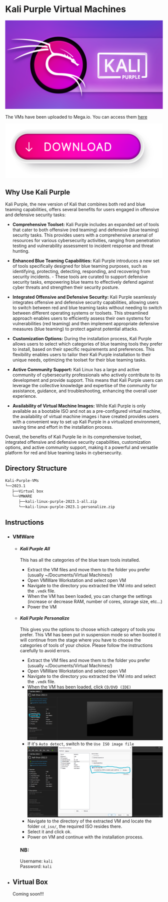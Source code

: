 # Kali Purple Virtual Machines

![kali-purple](img/kali-purple.jpg)

The VMs have been uploaded to Mega.io. You can access them [here](https://mega.nz/folder/YnJjjLzB#IkjaH6In2SnQ2fkLprDk2A)

[![download](img/download.png)](https://mega.nz/folder/YnJjjLzB#IkjaH6In2SnQ2fkLprDk2A)

## Why Use Kali Purple
Kali Purple, the new version of Kali that combines both red and blue teaming capabilities, offers several benefits for users engaged in offensive and defensive security tasks:

- **Comprehensive Toolset:** Kali Purple includes an expanded set of tools that cater to both offensive (red teaming) and defensive (blue teaming) security tasks. This provides users with a comprehensive arsenal of resources for various cybersecurity activities, ranging from penetration testing and vulnerability assessment to incident response and threat hunting.

- **Enhanced Blue Teaming Capabilities:** Kali Purple introduces a new set of tools specifically designed for blue teaming purposes, such as identifying, protecting, detecting, responding, and recovering from security incidents. - These tools are curated to support defensive security tasks, empowering blue teams to effectively defend against cyber threats and strengthen their security posture.

- **Integrated Offensive and Defensive Security:** Kali Purple seamlessly integrates offensive and defensive security capabilities, allowing users to switch between red and blue teaming tasks without needing to switch between different operating systems or toolsets. This streamlined approach enables users to efficiently assess their own systems for vulnerabilities (red teaming) and then implement appropriate defensive measures (blue teaming) to protect against potential attacks.

- **Customization Options:** During the installation process, Kali Purple allows users to select which categories of blue teaming tools they prefer to install, based on their specific requirements and preferences. This flexibility enables users to tailor their Kali Purple installation to their unique needs, optimizing the toolset for their blue teaming tasks.

- **Active Community Support:** Kali Linux has a large and active community of cybersecurity professionals who actively contribute to its development and provide support. This means that Kali Purple users can leverage the collective knowledge and expertise of the community for assistance, guidance, and troubleshooting, enhancing the overall user experience.

- **Availability of Virtual Machine Images:** While Kali Purple is only available as a bootable ISO and not as a pre-configured virtual machine, the availability of virtual machine images i have created provides users with a convenient way to set up Kali Purple in a virtualized environment, saving time and effort in the installation process.

Overall, the benefits of Kali Purple lie in its comprehensive toolset, integrated offensive and defensive security capabilities, customization options, and active community support, making it a powerful and versatile platform for red and blue teaming tasks in cybersecurity.

## Directory Structure
```bash
Kali-Purple-VMs
└──2023.1
   ├──Virtual box
   └──VMWARE
      ├──kali-linux-purple-2023.1-all.zip
      └──kali-linux-purple-2023.1-personalize.zip
```
## Instructions
- ### VMWare
	- #### <strong>*Kali Purple All*</strong>
		This has all the categories of the blue team tools installed.

		- Extract the VM files and move them to the folder you prefer (usually ~/Documents/Virtual Machines/)
		- Open VMWare Workstation and select open VM
		- Navigate to the directory you extracted the VM into and select the `.vmdk` file. 
		- When the VM has been loaded, you can change the settings (increase or decrease RAM, number of cores, storage size, etc...)
		- Power the VM
	- #### <strong>*Kali Purple Personalize*</strong>
		This gives you the options to choose which category of tools you prefer. This VM has been put in suspension mode so when booted it will continue from the stage where you have to choose the categories of tools of your choice. Please follow the instructions carefully to avoid errors.

		- Extract the VM files and move them to the folder you prefer (usually ~/Documents/Virtual Machines/)
		- Open VMWare Workstation and select open VM
		- Navigate to the directory you extracted the VM into and select the `.vmdk` file. 
		- When the VM has been loaded, click `CD/DVD (IDE)`
		![cd-dvd](img/shot-1.png)
		- If it's `Auto detect`, switch to the `Use ISO image file`
		![iso_image](img/shot-2.png)
		- Navigate to the directory of the extracted VM and locate the folder `cd_iso/`, the required ISO resides there.
		- Select it and click ok.
		- Power on VM and continue with the installation process.

		### NB: 
		Username: `kali`<br>
		Password: `kali`
- ## Virtual Box
	Coming soon!!!
